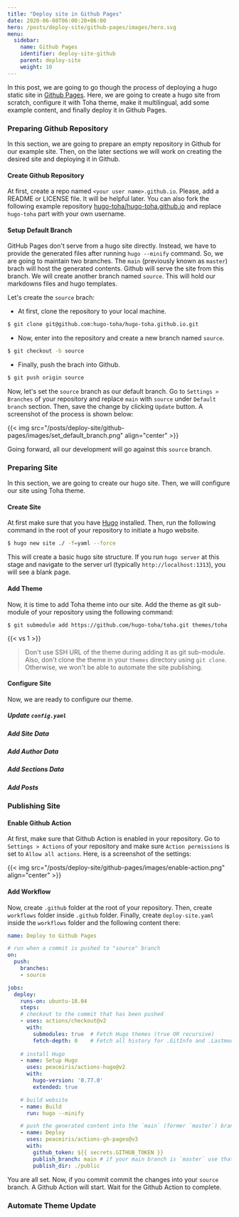 ```yaml
---
title: "Deploy site in Github Pages"
date: 2020-06-08T06:00:20+06:00
hero: /posts/deploy-site/github-pages/images/hero.svg
menu:
  sidebar:
    name: Github Pages
    identifier: deploy-site-github
    parent: deploy-site
    weight: 10
---
```


In this post, we are going to go though the process of deploying a hugo static site in [Github Pages](https://pages.github.com/). Here, we are going to create a hugo site from scratch, configure it with Toha theme, make it multilingual, add some example content, and finally deploy it in Github Pages.

### Preparing Github Repository

In this section, we are going to prepare an empty repository in Github for our example site. Then, on the later sections we will work on creating the desired site and deploying it in Github.

#### Create Github Repository

At first, create a repo named `<your user name>.github.io`. Please, add a README or LICENSE file. It will be helpful later. You can also fork the following example repository [hugo-toha/hugo-toha.github.io](https://github.com/hugo-toha/hugo-toha.github.io) and replace `hugo-toha` part with your own username.

#### Setup Default Branch

GitHub Pages don't serve from a hugo site directly. Instead, we have to provide the generated files after running `hugo --minify` command. So, we are going to maintain two branches. The `main` (previously known as `master`) brach will host the generated contents. Github will serve the site from this branch. We will create another branch named `source`. This will hold our markdowns files and hugo templates.

Let's create the `source` brach:

- At first, clone the repository to your local machine.

```bash
$ git clone git@github.com:hugo-toha/hugo-toha.github.io.git
```

- Now, enter into the repository and create a new branch named `source`.
```bash
$ git checkout -b source
```

- Finally, push the brach into Github.

```bash
$ git push origin source
```

Now, let's set the `source` branch as our default branch. Go to  `Settings > Branches` of your repository and replace `main` with `source` under `Default branch` section. Then, save the change by clicking `Update` button. A screenshot of the process is shown below:

{{< img src="/posts/deploy-site/github-pages/images/set_default_branch.png" align="center" >}}

Going forward, all our development will go against this `source` branch.

### Preparing Site

In this section, we are going to create our hugo site. Then, we will configure our site using Toha theme.

#### Create Site

At first make sure that you have [Hugo](https://gohugo.io/getting-started/installing/) installed. Then, run the following command in the root of your repository to initiate a hugo website.

```bash
$ hugo new site ./ -f=yaml --force
```

This will create a basic hugo site structure. If you run `hugo server` at this stage and navigate to the server url (typically `http://localhost:1313`), you will see a blank page.

#### Add Theme

Now, it is time to add Toha theme into our site. Add the theme as git sub-module of your repository using the following command:

```console
$ git submodule add https://github.com/hugo-toha/toha.git themes/toha
```

{{< vs 1 >}}

>Don't use SSH URL of the theme during adding it as git sub-module. Also, don't clone the theme in your `themes` directory using `git clone`. Otherwise, we won't be able to automate the site publishing.


#### Configure Site

Now, we are ready to configure our theme.

#####  Update `config.yaml`

##### Add Site Data

##### Add Author Data

##### Add Sections Data

##### Add Posts

### Publishing Site

#### Enable Github Action

At first, make sure that Github Action is enabled in your repository. Go to `Settings > Actions` of your repository and make sure `Action permissions` is set to `Allow all actions`. Here, is a screenshot of the settings:

{{< img src="/posts/deploy-site/github-pages/images/enable-action.png" align="center" >}}

#### Add Workflow

Now, create `.github` folder at the root of your repository. Then, create `workflows` folder inside `.github` folder. Finally, create `deploy-site.yaml` inside the `workflows` folder and the following content there:

```yaml
name: Deploy to Github Pages

# run when a commit is pushed to "source" branch
on:
  push:
    branches:
    - source

jobs:
  deploy:
    runs-on: ubuntu-18.04
    steps:
    # checkout to the commit that has been pushed
    - uses: actions/checkout@v2
      with:
        submodules: true  # Fetch Hugo themes (true OR recursive)
        fetch-depth: 0    # Fetch all history for .GitInfo and .Lastmod
    
    # install Hugo
    - name: Setup Hugo
      uses: peaceiris/actions-hugo@v2
      with:
        hugo-version: '0.77.0'
        extended: true

    # build website
    - name: Build
      run: hugo --minify

    # push the generated content into the `main` (former `master`) branch.
    - name: Deploy
      uses: peaceiris/actions-gh-pages@v3
      with:
        github_token: ${{ secrets.GITHUB_TOKEN }}
        publish_branch: main # if your main branch is `master` use that here.
        publish_dir: ./public
```

You are all set. Now, if you commit commit the changes into your `source` branch. A Github Action will start. Wait for the Github Action to complete.

### Automate Theme Update

